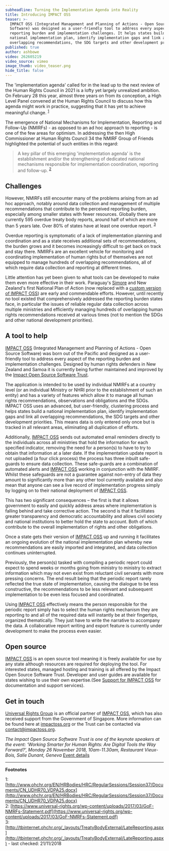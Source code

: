 ```yaml
---
subheadline: Turning the Implementation Agenda into Reality
title: Introducing IMPACT OSS
teaser: >-
  IMPACT OSS (Integrated Management and Planning of Actions - Open Source
  Software) was designed as a user-friendly tool to address every aspect of the
  reporting burden and implementation challenges. It helps states build a
  national implementation plan, identify implementation gaps and link all
  overlapping recommendations, the SDG targets and other development priorities.
published: true
author: ashbowe
video: 262605219
video_source: vimeo
image_thumb: video_teaser.png
hide_title: false
---
```


<p class="lead">
The 'implementation agenda' called for in the lead up to the next review of the Human Rights Council in 2021 is a lofty yet largely unrealized ambition. On February 28 this year, almost three years on from its conception, a High Level Panel convened at the Human Rights Council to discuss how this agenda might work in practice, suggesting that it has yet to achieve meaningful change. <sup><a href="#fn1">1</a></sup>
</p>

The emergence of National Mechanisms for Implementation, Reporting and Follow-Up (NMIRFs) - as opposed to an ad hoc approach to reporting - is one of the few areas for optimism. In addressing the then High Commissioner at Human Rights Council 34 the NMIRF Group of Friends highlighted the potential of such entities in this regard:

> A key pillar of this emerging 'implementation agenda' is the establishment and/or the strengthening of dedicated national mechanisms responsible for implementation coordination, reporting and follow-up. <sup>[2](#fn2)</sup>

## Challenges

However, NMIRFs still encounter many of the problems arising from an ad hoc approach, notably around data collection and management of multiple recommendations that contribute to the perceived reporting burden, especially among smaller states with fewer resources. Globally there are currently 595 overdue treaty body reports, around half of which are more than 5 years late. Over 80% of states have at least one overdue report. <sup>[3](#fn3)</sup>

Overdue reporting is symptomatic of a lack of implementation planning and coordination and as a state receives additional sets of recommendations, the burden grows and it becomes increasingly difficult to get back on track and stay there. NMIRFs are an excellent vehicle for monitoring and coordinating implementation of human rights but of themselves are not equipped to manage hundreds of overlapping recommendations, all of which require data collection and reporting at different times.

Little attention has yet been given to what tools can be developed to make them even more effective in their work. Paraguay's [Simore](http://www.mre.gov.py/simoreplus) and New Zealand's first National Plan of Action (now replaced with a [custom version of IMPACT OSS](http://npa.hrc.co.nz/)) are early and commendable efforts. However, until recently no tool existed that comprehensively addressed the reporting burden states face, in particular the issues of reliable regular data collection across multiple ministries and efficiently managing hundreds of overlapping human rights recommendations received at various times (not to mention the SDGs and other national development priorities).

## A tool to help

[IMPACT OSS](https://vimeo.com/262605219) (Integrated Management and Planning of Actions - Open Source Software) was born out of the Pacific and designed as a user-friendly tool to address every aspect of the reporting burden and implementation challenges. Designed by human rights defenders in New Zealand and Samoa it is currently being further maintained and improved by the [Impact Open Source Software Trust](https://impactoss.org). 

The application is intended to be used by individual NMIRFs at a country level (or an individual Ministry or NHRI prior to the establishment of such an entity) and has a variety of features which allow it to manage all human rights recommendations, observations and obligations and the SDGs. IMPACT OSS uses an advanced, but user-friendly, clustering process and helps states build a national implementation plan, identify implementation gaps and link all overlapping recommendations, the SDG targets and other development priorities. This means data is only entered only once but is tracked in all relevant areas, eliminating all duplication of efforts.

Additionally, [IMPACT OSS](https://vimeo.com/262605219) sends out automated email reminders directly to the individuals across all ministries that hold the information for each specified indicator, removing the need for a person(s) to have to try to obtain that information at a later date. If the implementation update report is not uploaded (a four click process) the process has three inbuilt safe-guards to ensure data collection. These safe-guards are a combination of automated alerts and [IMPACT OSS](https://vimeo.com/262605219) working in conjunction with the NMIRF. Whilst these safeguards are not a guarantee against non-entry of data they amount to significantly more than any other tool currently available and also mean that anyone can see a live record of implementation progress simply by logging on to their national deployment of [IMPACT OSS](https://vimeo.com/262605219).

This has two significant consequences – the first is that it allows government to easily and quickly address areas where implementation is falling behind and take corrective action. The second is that it facilitates greater transparency and democratic accountability and allows civil society and national institutions to better hold the state to account. Both of which contribute to the overall implementation of rights and other obligations.

Once a state gets their version of [IMPACT OSS](https://vimeo.com/262605219) up and running it facilitates an ongoing evolution of the national implementation plan whereby new recommendations are easily imported and integrated, and data collection continues uninterrupted.

Previously, the person(s) tasked with compiling a periodic report could expect to spend weeks or months going from ministry to ministry to extract information which may not even exist from reluctant civil servants with more pressing concerns. The end result being that the periodic report rarely reflected the true state of implementation, causing the dialogue to be less constructive, the recommendations to be less relevant and subsequent implementation to be even less focused and coordinated.  

Using [IMPACT OSS](https://vimeo.com/262605219) effectively means the person responsible for the periodic report simply has to select the human rights mechanism they are reporting to and all of the required data will instantly be at their fingertips, organized thematically. They just have to write the narrative to accompany the data. A collaborative report writing and export feature is currently under development to make the process even easier.

## Open source

[IMPACT OSS](https://vimeo.com/262605219) is an open source tool meaning it is freely available for use by any state although resources are required for deploying the tool. For interested states, managed hosting and training is all offered by the Impact Open Source Software Trust. Developer and user guides are available for states wishing to use their own expertise.(See [Support for IMPACT OSS]({{site.baseurl}}/impactoss/support/) for documentation and support services).

## Get in touch

[Universal Rights Group](https://universal-rights.org) is an official partner of [IMPACT OSS](https://vimeo.com/262605219), which has also received support from the Government of Singapore. More information can be found here at [impactoss.org](https://www.impactoss.org) or the Trust can be contacted via [contact@impactoss.org](mailto:contact@impactoss.org).

_The Impact Open Source Software Trust is one of the keynote speakers at the event: ‘Working Smarter for Human Rights: Are Digital Tools the Way Forward?’, Monday 26 November 2018, 10am-11.30am, Restaurant Vieux-Bois, Salle Dunant, Geneva_ [Event details](https://www.universal-rights.org/events-detail/working-smarter-for-human-rights-are-digital-tools-the-way-forward/) 

---

**Footnotes**

<a name="fn1">1</a>: [http://www.ohchr.org/EN/HRBodies/HRC/RegularSessions/Session37/Documents/CN_UDHR70_VDPA25.docx](http://www.ohchr.org/EN/HRBodies/HRC/RegularSessions/Session37/Documents/CN_UDHR70_VDPA25.docx)
<br>
<a name="fn2">2</a>: [https://www.universal-rights.org/wp-content/uploads/2017/03/GoF-NMRFs-Statement.pdf](https://www.universal-rights.org/wp-content/uploads/2017/03/GoF-NMRFs-Statement.pdf)
<br>
<a name="fn3">3</a>: [http://tbinternet.ohchr.org/_layouts/TreatyBodyExternal/LateReporting.aspx](http://tbinternet.ohchr.org/_layouts/TreatyBodyExternal/LateReporting.aspx) - last checked: 21/11/2018
<br>
